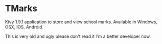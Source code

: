 # TMarks
Kivy 1.9.1 application to store and view school marks. Available in Windows, OSX, IOS, Android.

This is very old and ugly please don't read it I'm a better developer now.
